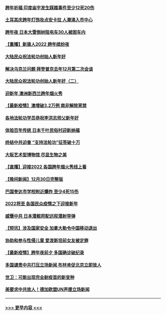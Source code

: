 #### [跨年祈福 印度庙宇发生踩踏事件至少12死20伤](../pages/prog202/a103309146.md?t=01011801) 
#### [土耳其庆跨年灯饰妆点安卡拉 人潮涌入市中心](../pages/prog202/a103309054.md?t=01011801) 
#### [跨年夜 日本大雪倒树阻电车30人被困车内](../pages/prog202/a103309019.md?t=01011801) 
#### [【重播】新唐人2022 跨年缤纷夜](../pages/prog202/a103303736.md?t=01011801) 
#### [大陆民众祝法轮功创始人新年好](../pages/prog202/a103308650.md?t=01011801) 
#### [解决乌克兰问题 拜登普京去年12月第二次会谈](../pages/prog202/a103308858.md?t=01011801) 
#### [大陆民众祝法轮功创始人新年好（二）](../pages/prog202/a103308646.md?t=01011801) 
#### [迎新年 澳洲新西兰跨年烟火秀](../pages/prog202/a103308706.md?t=01011801) 
#### [【最新疫情】澳增破3.2万例 南非解除宵禁](../pages/prog202/a103308683.md?t=01011801) 
#### [各地法轮功学员恭祝李洪志师父新年好](../pages/prog202/a103308618.md?t=01011801) 
#### [体验百年传统 日本千叶民俗村迎新纳福](../pages/prog202/a103308484.md?t=01011801) 
#### [终结中共迫害 “支持法轮功”征签破十万](../pages/prog202/a103308597.md?t=01011801) 
#### [大阪艺术型博物馆 尽显生物之美](../pages/prog202/a103308384.md?t=01011801) 
#### [【直播】迎接2022 各国跨年烟火秀线上看](../pages/prog202/a103308120.md?t=01011801) 
#### [【晚间新闻】12月30日完整版](../pages/prog202/a103307967.md?t=01011801) 
#### [巴国奎达市学校附近爆炸 至少4死15伤](../pages/prog202/a103307970.md?t=01011801) 
#### [2022将至 各国民众疫情之下迎接新年](../pages/prog202/a103307787.md?t=01011801) 
#### [威慑中共 日本潜舰将配远程潜射导弹](../pages/prog202/a103307756.md?t=01011801) 
#### [【短讯】涉及国家安全 加拿大勒令中国移动退出](../pages/prog202/a103307497.md?t=01011801) 
#### [协助和参与性侵儿童 爱泼斯坦前女友被定罪](../pages/prog202/a103307555.md?t=01011801) 
#### [【最新疫情】跨年夜前夕 多国确诊破纪录](../pages/prog202/a103307514.md?t=01011801) 
#### [多国谴责中共打压立场新闻 布林肯促北京立即放人](../pages/prog202/a103307473.md?t=01011801) 
#### [世卫：可能出现完全耐疫苗的新变种](../pages/prog202/a103306914.md?t=01011801) 
#### [美要求中共放人！德加欧盟UN声援立场新闻](../pages/prog202/a103306865.md?t=01011801) 

----
#### [ >>> 更早内容 <<< ](../indexes/prog202-earlier.md)

